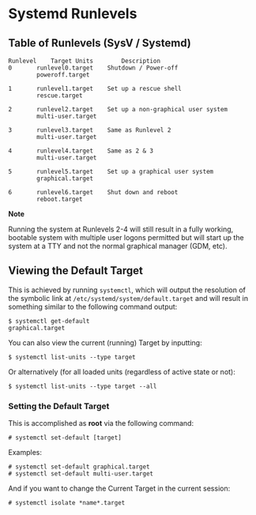 # Systemd Runlevels

## Table of Runlevels (SysV / Systemd)
```
Runlevel	Target Units		Description
0		runlevel0.target	Shutdown / Power-off
		poweroff.target

1		runlevel1.target	Set up a rescue shell
		rescue.target

2		runlevel2.target	Set up a non-graphical user system
		multi-user.target

3		runlevel3.target	Same as Runlevel 2
		multi-user.target

4		runlevel4.target	Same as 2 & 3
		multi-user.target

5		runlevel5.target	Set up a graphical user system
		graphical.target

6		runlevel6.target	Shut down and reboot
		reboot.target
```

**Note**

Running the system at Runlevels 2-4 will still result in a fully working, bootable system with multiple user logons permitted but will start up the system at a TTY and not the normal graphical manager (GDM, etc).

## Viewing the Default Target
This is achieved by running `systemctl`, which will output the resolution of the symbolic link at `/etc/systemd/system/default.target` and will result in something similar to the following command output:

```
$ systemctl get-default
graphical.target
```

You can also view the current (running) Target by inputting:

```
$ systemctl list-units --type target
```

Or alternatively (for all loaded units (regardless of active state or not):

```
$ systemctl list-units --type target --all
```

### Setting the Default Target

This is accomplished as **root** via the following command:

```
# systemctl set-default [target]
```

Examples:

```
# systemctl set-default graphical.target
# systemctl set-default multi-user.target
```

And if you want to change the Current Target in the current session:

```
# systemctl isolate *name*.target
```



